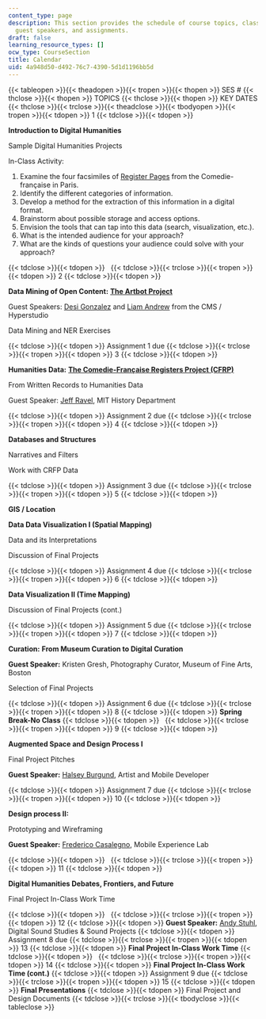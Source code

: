 ```yaml
---
content_type: page
description: This section provides the schedule of course topics, class activities,
  guest speakers, and assignments.
draft: false
learning_resource_types: []
ocw_type: CourseSection
title: Calendar
uid: 4a948d50-d492-76c7-4390-5d1d1196bb5d
---
```

{{< tableopen >}}{{< theadopen >}}{{< tropen >}}{{< thopen >}}
SES #
{{< thclose >}}{{< thopen >}}
TOPICS
{{< thclose >}}{{< thopen >}}
KEY DATES
{{< thclose >}}{{< trclose >}}{{< theadclose >}}{{< tbodyopen >}}{{< tropen >}}{{< tdopen >}}
1
{{< tdclose >}}{{< tdopen >}}

**Introduction to Digital Humanities**

Sample Digital Humanities Projects

In-Class Activity:

1. Examine the four facsimiles of [Register Pages](http://hyperstudio.mit.edu/cfrp/flip_books/index.html) from the Comedie-française in Paris.
2. Identify the different categories of information.
3. Develop a method for the extraction of this information in a digital format.
4. Brainstorm about possible storage and access options.
5. Envision the tools that can tap into this data (search, visualization, etc.).
6. What is the intended audience for your approach?
7. What are the kinds of questions your audience could solve with your approach?

{{< tdclose >}}{{< tdopen >}}
 
{{< tdclose >}}{{< trclose >}}{{< tropen >}}{{< tdopen >}}
2
{{< tdclose >}}{{< tdopen >}}

**Data Mining of Open Content:** [**The Artbot Project**](http://shass.mit.edu/news/news-2015-artbot-engineers-discovery-art)

Guest Speakers: [Desi Gonzalez](http://cmsw.mit.edu/profile/desi-gonzalez/) and [Liam Andrew](http://cmsw.mit.edu/profile/liam-andrew/) from the CMS / Hyperstudio

Data Mining and NER Exercises

{{< tdclose >}}{{< tdopen >}}
Assignment 1 due
{{< tdclose >}}{{< trclose >}}{{< tropen >}}{{< tdopen >}}
3
{{< tdclose >}}{{< tdopen >}}

**Humanities Data:** [**The Comedie-Française Registers Project (CFRP)**](http://hyperstudio.mit.edu/projects/comedie-francaise-registers-project/)

From Written Records to Humanities Data

Guest Speaker: [Jeff Ravel](https://history.mit.edu/people/jeffrey-s-ravel), MIT History Department

{{< tdclose >}}{{< tdopen >}}
Assignment 2 due
{{< tdclose >}}{{< trclose >}}{{< tropen >}}{{< tdopen >}}
4
{{< tdclose >}}{{< tdopen >}}

**Databases and Structures**

Narratives and Filters

Work with CRFP Data

{{< tdclose >}}{{< tdopen >}}
Assignment 3 due
{{< tdclose >}}{{< trclose >}}{{< tropen >}}{{< tdopen >}}
5
{{< tdclose >}}{{< tdopen >}}

**GIS / Location**

**Data Data Visualization I (Spatial Mapping)**

Data and its Interpretations

Discussion of Final Projects

{{< tdclose >}}{{< tdopen >}}
Assignment 4 due
{{< tdclose >}}{{< trclose >}}{{< tropen >}}{{< tdopen >}}
6
{{< tdclose >}}{{< tdopen >}}

**Data Visualization II (Time Mapping)**

Discussion of Final Projects (cont.)

{{< tdclose >}}{{< tdopen >}}
Assignment 5 due
{{< tdclose >}}{{< trclose >}}{{< tropen >}}{{< tdopen >}}
7
{{< tdclose >}}{{< tdopen >}}

**Curation:** **From Museum Curation to Digital Curation**

**Guest Speaker:** Kristen Gresh, Photography Curator, Museum of Fine Arts, Boston

Selection of Final Projects

{{< tdclose >}}{{< tdopen >}}
Assignment 6 due
{{< tdclose >}}{{< trclose >}}{{< tropen >}}{{< tdopen >}}
8
{{< tdclose >}}{{< tdopen >}}
**Spring Break-No Class**
{{< tdclose >}}{{< tdopen >}}
 
{{< tdclose >}}{{< trclose >}}{{< tropen >}}{{< tdopen >}}
9
{{< tdclose >}}{{< tdopen >}}

**Augmented Space and Design Process I**

Final Project Pitches

**Guest Speaker:** [Halsey Burgund](http://halseyburgund.com/), Artist and Mobile Developer

{{< tdclose >}}{{< tdopen >}}
Assignment 7 due
{{< tdclose >}}{{< trclose >}}{{< tropen >}}{{< tdopen >}}
10
{{< tdclose >}}{{< tdopen >}}

**Design process II:**

Prototyping and Wireframing

**Guest Speaker:** [Frederico Casalegno](https://design.mit.edu/team/casalegno), Mobile Experience Lab

{{< tdclose >}}{{< tdopen >}}
 
{{< tdclose >}}{{< trclose >}}{{< tropen >}}{{< tdopen >}}
11
{{< tdclose >}}{{< tdopen >}}

**Digital Humanities Debates, Frontiers, and Future**

Final Project In-Class Work Time

{{< tdclose >}}{{< tdopen >}}
 
{{< tdclose >}}{{< trclose >}}{{< tropen >}}{{< tdopen >}}
12
{{< tdclose >}}{{< tdopen >}}
**Guest Speaker:** [Andy Stuhl](http://cmsw.mit.edu/profile/andy-stuhl/), Digital Sound Studies & Sound Projects
{{< tdclose >}}{{< tdopen >}}
Assignment 8 due
{{< tdclose >}}{{< trclose >}}{{< tropen >}}{{< tdopen >}}
13
{{< tdclose >}}{{< tdopen >}}
**Final Project In-Class Work Time**
{{< tdclose >}}{{< tdopen >}}
 
{{< tdclose >}}{{< trclose >}}{{< tropen >}}{{< tdopen >}}
14
{{< tdclose >}}{{< tdopen >}}
**Final Project In-Class Work Time (cont.)**
{{< tdclose >}}{{< tdopen >}}
Assignment 9 due
{{< tdclose >}}{{< trclose >}}{{< tropen >}}{{< tdopen >}}
15
{{< tdclose >}}{{< tdopen >}}
**Final Presentations**
{{< tdclose >}}{{< tdopen >}}
Final Project and Design Documents
{{< tdclose >}}{{< trclose >}}{{< tbodyclose >}}{{< tableclose >}}